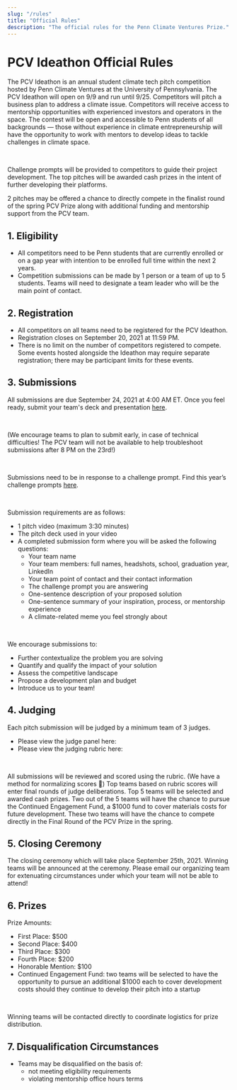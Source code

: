 ```yaml
---
slug: "/rules"
title: "Official Rules"
description: "The official rules for the Penn Climate Ventures Prize."
---
```


# PCV Ideathon Official Rules

The PCV Ideathon is an annual student climate tech pitch competition hosted by Penn Climate Ventures
at the University of Pennsylvania. The PCV Ideathon will open on 9/9 and run until 9/25. Competitors
will pitch a business plan to address a climate issue. Competitors will receive access to mentorship
opportunities with experienced investors and operators in the space. The contest will be open and
accessible to Penn students of all backgrounds — those without experience in climate
entrepreneurship will have the opportunity to work with mentors to develop ideas to tackle
challenges in climate space. 

<br>

Challenge prompts will be provided to competitors to guide their project development. The top
pitches will be awarded cash prizes in the intent of further developing their platforms. 

2 pitches may be offered a chance to directly compete in the finalist round of the spring PCV Prize
along with additional funding and mentorship support from the PCV team.


## 1. Eligibility

- All competitors need to be Penn students that are currently enrolled or on a gap year with
intention to be enrolled full time within the next 2 years.
- Competition submissions can be made by 1 person or a team of up to 5 students. Teams will need to
designate a team leader who will be the main point of contact.


## 2. Registration

- All competitors on all teams need to be registered for the PCV Ideathon. 
- Registration closes on September 20, 2021 at 11:59 PM.
- There is no limit on the number of competitors registered to compete. Some events hosted alongside
the Ideathon may require separate registration; there may be participant limits for these events. 


## 3. Submissions

All submissions are due September 24, 2021 at 4:00 AM ET. Once you feel ready, submit your team's
deck and presentation [here](/).

<br>

(We encourage teams to plan to submit early, in case of technical difficulties! The PCV team will
not be available to help troubleshoot submissions after 8 PM on the 23rd!)

<br>

Submissions need to be in response to a challenge prompt. Find this year’s challenge
prompts [here](/).

<br>

Submission requirements are as follows:
- 1 pitch video (maximum 3:30 minutes)
- The pitch deck used in your video
- A completed submission form where you will be asked the following questions:
    - Your team name
    - Your team members: full names, headshots, school, graduation year, LinkedIn
    - Your team point of contact and their contact information
    - The challenge prompt you are answering
    - One-sentence description of your proposed solution
    - One-sentence summary of your inspiration, process, or mentorship experience
    - A climate-related meme you feel strongly about

<br>

We encourage submissions to:
- Further contextualize the problem you are solving
- Quantify and qualify the impact of your solution
- Assess the competitive landscape
- Propose a development plan and budget
- Introduce us to your team!


## 4. Judging

Each pitch submission will be judged by a minimum team of 3 judges.
- Please view the judge panel here:
- Please view the judging rubric here:

<br>

All submissions will be reviewed and scored using the rubric. (We have a method for normalizing
scores 🙂) Top teams based on rubric scores will enter final rounds of judge deliberations. Top 5
teams will be selected and awarded cash prizes. Two out of the 5 teams will have the chance to
pursue the Continued Engagement Fund, a $1000 fund to cover materials costs for future development.
These two teams will have the chance to compete directly in the Final Round of the PCV Prize in the
spring.


 ## 5. Closing Ceremony

The closing ceremony which will take place September 25th, 2021. Winning teams will be announced at
the ceremony. Please email our organizing team for extenuating circumstances under which your team
will not be able to attend!


## 6. Prizes

Prize Amounts:
- First Place: $500
- Second Place: $400
- Third Place: $300
- Fourth Place: $200
- Honorable Mention: $100
- Continued Engagement Fund:  two teams will be selected to have the opportunity to pursue an
additional $1000 each to cover development costs should they continue to develop their pitch into a
startup

<br>

Winning teams will be contacted directly to coordinate logistics for prize distribution.


## 7. Disqualification Circumstances

- Teams may be disqualified on the basis of:
    - not meeting eligibility requirements
    - violating mentorship office hours terms
